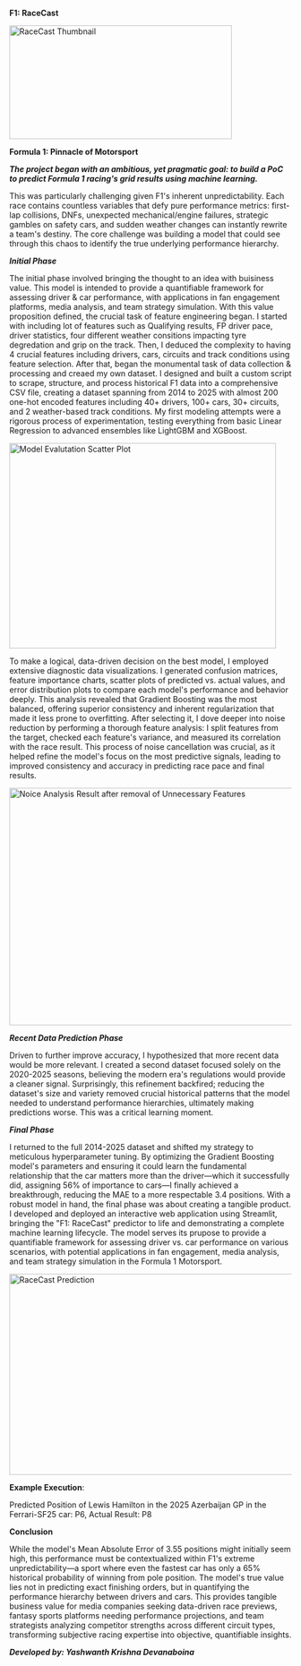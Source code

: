 **F1: RaceCast**



<img width="397" height="203" alt="RaceCast Thumbnail" src="https://github.com/user-attachments/assets/fd60adc1-070f-4906-8b90-fe18af99b764" />


**Formula 1: Pinnacle of Motorsport**



***The project began with an ambitious, yet pragmatic goal: to build a PoC to predict Formula 1 racing's grid results using machine learning.*** 


This was particularly challenging given F1's inherent unpredictability. Each race contains countless variables that defy pure performance metrics: 
first-lap collisions, DNFs, unexpected mechanical/engine failures, strategic gambles on safety cars, and sudden weather changes can instantly rewrite 
a team's destiny. The core challenge was building a model that could see through this chaos to identify the true underlying performance hierarchy.

***Initial Phase***


The initial phase involved bringing the thought to an idea with buisiness value. This model is intended to provide a quantifiable framework for assessing 
driver & car performance, with applications in fan engagement platforms, media analysis, and team strategy simulation. With this value proposition defined, 
the crucial task of feature engineering began. I started with including lot of features such as Qualifying results, FP driver pace, driver statistics, four
different weather consitions impacting tyre degredation and grip on the track. Then, I deduced the complexity to having 4 crucial features including drivers,
cars, circuits and track conditions using feature selection. After that, began the monumental task of data collection & processing and creaed my own dataset. 
I designed and built a custom script to scrape, structure, and process historical F1 data into a comprehensive CSV file, creating a dataset spanning from 2014 
to 2025 with almost 200 one-hot encoded features including 40+ drivers, 100+ cars, 30+ circuits, and 2 weather-based track conditions. My first modeling 
attempts were a rigorous process of experimentation, testing everything from basic Linear Regression to advanced ensembles like LightGBM and XGBoost.

<img width="476" height="367" alt="Model Evalutation Scatter Plot" src="https://github.com/user-attachments/assets/1f0b965a-9007-4e2e-b99d-19785f5e1841" />

To make a logical, data-driven decision on the best model, I employed extensive diagnostic data visualizations. I generated confusion matrices, feature 
importance charts, scatter plots of predicted vs. actual values, and error distribution plots to compare each model's performance and behavior deeply. 
This analysis revealed that Gradient Boosting was the most balanced, offering superior consistency and inherent regularization that made it less prone to 
overfitting. After selecting it, I dove deeper into noise reduction by performing a thorough feature analysis: I split features from the target, checked 
each feature's variance, and measured its correlation with the race result. This process of noise cancellation was crucial, as it helped refine the model's 
focus on the most predictive signals, leading to improved consistency and accuracy in predicting race pace and final results.

<img width="905" height="424" alt="Noice Analysis Result after removal of Unnecessary Features " src="https://github.com/user-attachments/assets/4a368ced-eb3a-43e6-b593-6e0876a6c150" />

***Recent Data Prediction Phase***


Driven to further improve accuracy, I hypothesized that more recent data would be more relevant. I created a second dataset focused solely on the 
2020-2025 seasons, believing the modern era's regulations would provide a cleaner signal. Surprisingly, this refinement backfired; reducing the dataset's 
size and variety removed crucial historical patterns that the model needed to understand performance hierarchies, ultimately making predictions worse. 
This was a critical learning moment. 

***Final Phase***


I returned to the full 2014-2025 dataset and shifted my strategy to meticulous hyperparameter tuning. By optimizing the Gradient Boosting model's 
parameters and ensuring it could learn the fundamental relationship that the car matters more than the driver—which it successfully did, 
assigning 56% of importance to cars—I finally achieved a breakthrough, reducing the MAE to a more respectable 3.4 positions. With a robust model in hand, 
the final phase was about creating a tangible product. I developed and deployed an interactive web application using Streamlit, bringing the "F1: RaceCast" 
predictor to life and demonstrating a complete machine learning lifecycle. The model serves its prupose to provide a quantifiable framework for assessing 
driver vs. car performance on various scenarios, with potential applications in fan engagement, media analysis, and team strategy simulation
in the Formula 1 Motorsport.

<img width="741" height="359" alt="RaceCast Prediction" src="https://github.com/user-attachments/assets/cdfd9c66-abb5-4b7e-8605-daaac20fb098" />


**Example Execution**:


Predicted Position of Lewis Hamilton in the 2025 Azerbaijan GP in the Ferrari-SF25 car: P6, Actual Result: P8 

**Conclusion**


While the model's Mean Absolute Error of 3.55 positions might initially seem high, this performance must be contextualized within F1's 
extreme unpredictability—a sport where even the fastest car has only a 65% historical probability of winning from pole position. The model's 
true value lies not in predicting exact finishing orders, but in quantifying the performance hierarchy between drivers and cars. This provides 
tangible business value for media companies seeking data-driven race previews, fantasy sports platforms needing performance projections, 
and team strategists analyzing competitor strengths across different circuit types, transforming subjective racing expertise into 
objective, quantifiable insights.


***Developed by: Yashwanth Krishna Devanaboina***
